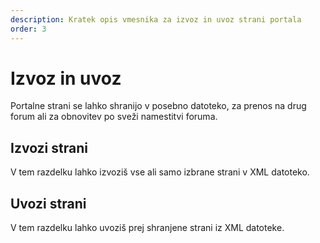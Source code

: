```yaml
---
description: Kratek opis vmesnika za izvoz in uvoz strani portala
order: 3
---
```


# Izvoz in uvoz

Portalne strani se lahko shranijo v posebno datoteko, za prenos na drug forum ali za obnovitev po sveži namestitvi foruma.

## Izvozi strani

V tem razdelku lahko izvoziš vse ali samo izbrane strani v XML datoteko.

## Uvozi strani

V tem razdelku lahko uvoziš prej shranjene strani iz XML datoteke.
